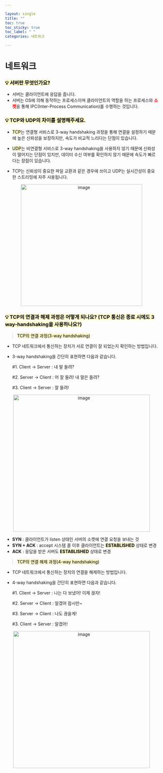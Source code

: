 ```yaml
---

layout: single
title: ""
toc: true
toc_sticky: true
toc_label: " "
categories: 네트워크

---
```


# 네트워크

### <mark style='background-color: #FFFACD'> 💡 서버란 무엇인가요? </mark>


- 서버는 클라이언트에 응답을 줍니다.
- 서버는 OS에 의해 동작하는 프로세스이며 클라이언트의 역할을 하는 프로세스와 <font color='#FF0000'>**소켓**</font>을 통해 IPC(Inter-Process Communication)를 수행하는 것입니다.

### <mark style='background-color: #FFFACD'> 💡 TCP와 UDP의 차이를 설명해주세요.

- <mark style='background-color: #FFFACD'>TCP</mark>는 연결형 서비스로 3-way handshaking 과정을 통해 연결을 설정하기 때문에 높은 신뢰성을 보장하지만, 속도가 비교적 느리다는 단점이 있습니다.
- <mark style='background-color: #FFFACD'>UDP</mark>는 비연결형 서비스로 3-way handshaking을 사용하지 않기 때문에 신뢰성이 떨어지는 단점이 있지만, 데이터 수신 여부를 확인하지 않기 때문에 속도가 빠르다는 장점이 있습니다.

- TCP는 신뢰성이 중요한 파일 교환과 같은 경우에 쓰이고 UDP는 실시간성이 중요한 스트리밍에 자주 사용됩니다.

<center><img width="400" alt="image" src="https://github.com/why-only-english/Programmers/assets/114092152/e1e0df82-64b4-46b7-91fe-f489ee720f9b"></center>

### <mark style='background-color: #FFFACD'>💡 TCP의 연결과 해제 과정은 어떻게 되나요? (TCP 통신은 종료 시에도 3 way-handshaking을 사용하나요?)

> <mark style='background-color: #FFFACD'>TCP의 연결 과정(3-way handshaking)
> 
- TCP 네트워크에서 통신하는 장치가 서로 연결이 잘 되었는지 확인하는 방법입니다.
- 3-way handshaking을 간단히 표현하면 다음과 같습니다.
    
    #1. Client → Server : 내 말 들려?
    
    #2. Server → Client  : 어 잘 들려! 내 말은 들려?
    
    #3. Client → Server :  잘 들려!
    

<center><img width="450" alt="image" src="https://github.com/why-only-english/Programmers/assets/114092152/b4582817-0d72-408b-836c-eda78b8ffd25"></center>

- **SYN** : 클라이언트가 listen 상태인 서버의 소켓에 연결 요청을 보내는 것
- **SYN + ACK** : accept 시스템 콜 이후 클라이언트는 <mark style='background-color: #FFFACD'>**ESTABLISHED**</mark> 상태로 변경
- **ACK** : 응답을 받은 서버도 <mark style='background-color: #FFFACD'>**ESTABLISHED**</mark> 상태로 변경
    
    

> <mark style='background-color: #FFFACD'>TCP의 연결 해제 과정(4-way handshaking)
> 
- TCP 네트워크에서 통신하는 장치의 연결을 해제하는 방법입니다.
- 4-way handshaking을 간단히 표현하면 다음과 같습니다.
    
    #1. Client → Server : 나는 다 보냈어! 이제 끊자!
    
    #2. Server → Client  : 알겠어 잠시만~
    
    #3. Server → Client  : 나도 끊을게!
    
    #3. Client → Server :  알겠어!

<center><img width="450" alt="image" src="https://github.com/why-only-english/Programmers/assets/114092152/aff169a2-9aac-4c9f-97c3-466956b86322"></center>